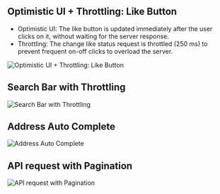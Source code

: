 ## Optimistic UI + Throttling: Like Button

- Optimistic UI: The like button is updated immediately after the user clicks on it, without waiting for the server response.
- Throttling: The change like status request is throttled (250 ms) to prevent frequent on-off clicks to overload the server.

![Optimistic UI + Throttling: Like Button](./screenshots/throttled_liked_button.gif)

## Search Bar with Throttling

![Search Bar with Throttling](./screenshots/search_bar.gif)

## Address Auto Complete

![Address Auto Complete](./screenshots/address_auto_complete.gif)

## API request with Pagination 

![API request with Pagination](./screenshots/swipe-to-refresh.gif)